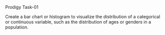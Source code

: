 Prodigy
Task-01

Create a bar chart or histogram to visualize the distribution of a categorical or continuous variable, such as the distribution of ages or genders in a population.
